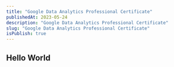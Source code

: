 ```yaml
---
title: "Google Data Analytics Professional Certificate"
publishedAt: 2023-05-24
description: "Google Data Analytics Professional Certificate"
slug: "Google Data Analytics Professional Certificate"
isPublish: true
---
```


## Hello World
